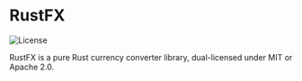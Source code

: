 # RustFX

![License](https://img.shields.io/badge/license-MIT%20OR%20Apache--2.0-blue)

RustFX is a pure Rust currency converter library, dual-licensed under MIT or Apache 2.0.
